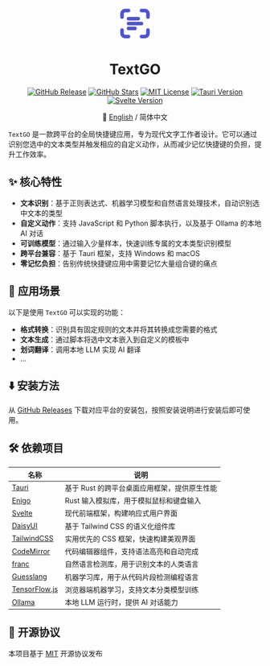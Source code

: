 <div align="center">

<img src="app-icon.png" alt="logo" width="64">

<h1>TextGO</h1>

[![GitHub Release](https://img.shields.io/github/v/release/C5H12O5/TextGO?logo=data:image/svg+xml;base64,PHN2ZyB4bWxucz0iaHR0cDovL3d3dy53My5vcmcvMjAwMC9zdmciIHdpZHRoPSIyNCIgaGVpZ2h0PSIyNCIgdmlld0JveD0iMCAwIDI0IDI0Ij4KCTxwYXRoIGZpbGw9Im5vbmUiIHN0cm9rZT0iI0ZGRkZGRiIgc3Ryb2tlLWxpbmVjYXA9InJvdW5kIiBzdHJva2UtbGluZWpvaW49InJvdW5kIiBzdHJva2Utd2lkdGg9IjIiIGQ9Ik00IDhWNmEyIDIgMCAwIDEgMi0yaDJNNCAxNnYyYTIgMiAwIDAgMCAyIDJoMm04LTE2aDJhMiAyIDAgMCAxIDIgMnYybS00IDEyaDJhMiAyIDAgMCAwIDItMnYtMk04IDEyaDhNOCA5aDZtLTYgNmg0IiAvPgo8L3N2Zz4=&label=Release&style=flat&color=blue)](https://github.com/C5H12O5/TextGO/releases)
[![GitHub Stars](https://img.shields.io/github/stars/C5H12O5/TextGO?logo=github&label=Stars&style=flat&color=yellow)](https://github.com/C5H12O5/TextGO/stargazers)
[![MIT License](https://img.shields.io/badge/License-MIT-green.svg)](LICENSE)
[![Tauri Version](https://img.shields.io/badge/Tauri-v2.9.1-24C8D8.svg?logo=tauri)](https://tauri.app/)
[![Svelte Version](https://img.shields.io/badge/Svelte-v5.41.2-FF3E00.svg?logo=svelte)](https://svelte.dev/)

📖 [English](README.md) / 简体中文

</div>

`TextGO` 是一款跨平台的全局快捷键应用，专为现代文字工作者设计。它可以通过识别您选中的文本类型并触发相应的自定义动作，从而减少记忆快捷键的负担，提升工作效率。

## ✨ 核心特性

- **文本识别**：基于正则表达式、机器学习模型和自然语言处理技术，自动识别选中文本的类型
- **自定义动作**：支持 JavaScript 和 Python 脚本执行，以及基于 Ollama 的本地 AI 对话
- **可训练模型**：通过输入少量样本，快速训练专属的文本类型识别模型
- **跨平台兼容**：基于 Tauri 框架，支持 Windows 和 macOS
- **零记忆负担**：告别传统快捷键应用中需要记忆大量组合键的痛点

## 🚀 应用场景

以下是使用 `TextGO` 可以实现的功能：

- **格式转换**：识别具有固定规则的文本并将其转换成您需要的格式
- **文本生成**：通过脚本将选中文本嵌入到自定义的模板中
- **划词翻译**：调用本地 LLM 实现 AI 翻译
- ...

## ⬇️ 安装方法

从 [GitHub Releases](https://github.com/C5H12O5/TextGO/releases) 下载对应平台的安装包，按照安装说明进行安装后即可使用。

## 🛠️ 依赖项目

| 名称                                           | 说明                                         |
| ---------------------------------------------- | -------------------------------------------- |
| [Tauri](https://tauri.app/)                    | 基于 Rust 的跨平台桌面应用框架，提供原生性能 |
| [Enigo](https://github.com/enigo-rs/enigo)     | Rust 输入模拟库，用于模拟鼠标和键盘输入      |
| [Svelte](https://svelte.dev/)                  | 现代前端框架，构建响应式用户界面             |
| [DaisyUI](https://daisyui.com/)                | 基于 Tailwind CSS 的语义化组件库             |
| [TailwindCSS](https://tailwindcss.com/)        | 实用优先的 CSS 框架，快速构建美观界面        |
| [CodeMirror](https://codemirror.net/)          | 代码编辑器组件，支持语法高亮和自动完成       |
| [franc](https://github.com/wooorm/franc)       | 自然语言检测库，用于识别文本的人类语言       |
| [Guesslang](https://github.com/yoeo/guesslang) | 机器学习库，用于从代码片段检测编程语言       |
| [TensorFlow.js](https://www.tensorflow.org/js) | 浏览器端机器学习，支持文本分类模型训练       |
| [Ollama](https://ollama.com/)                  | 本地 LLM 运行时，提供 AI 对话能力            |

## 📄 开源协议

本项目基于 [MIT](LICENSE) 开源协议发布
